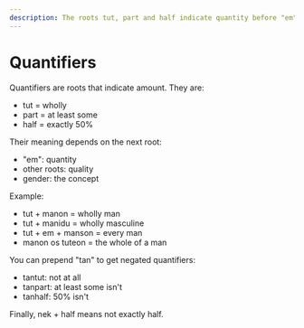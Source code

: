 ```yaml
---
description: The roots tut, part and half indicate quantity before "em" and quality before other root.
---
```

# Quantifiers
Quantifiers are roots that indicate amount. They are:
- tut = wholly
- part = at least some
- half = exactly 50%

Their meaning depends on the next root:
- "em": quantity
- other roots: quality
- gender: the concept

Example:
- tut + manon = wholly man
- tut + manidu = wholly masculine
- tut + em + manson = every man
- manon os tuteon = the whole of a man

You can prepend "tan" to get negated quantifiers:
- tantut: not at all
- tanpart: at least some isn't
- tanhalf: 50% isn't

Finally, nek + half means not exactly half.
